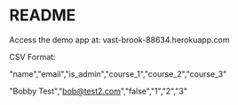 # README

Access the demo app at: vast-brook-88634.herokuapp.com

CSV Format:

"name","email","is_admin","course_1","course_2","course_3"

"Bobby Test","bob@test2.com","false","1","2","3"